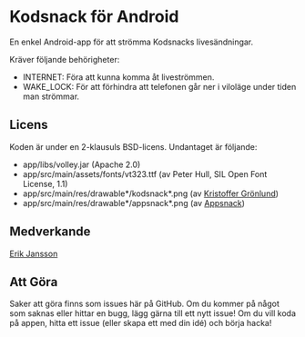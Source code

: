 # Kodsnack för Android
En enkel Android-app för att strömma Kodsnacks livesändningar.

Kräver följande behörigheter:

* INTERNET: Föra att kunna komma åt liveströmmen.
* WAKE_LOCK: För att förhindra att telefonen går ner i viloläge under
  tiden man strömmar.

## Licens
Koden är under en 2-klausuls BSD-licens. Undantaget är följande:

* app/libs/volley.jar (Apache 2.0)
* app/src/main/assets/fonts/vt323.ttf (av Peter Hull, SIL Open Font License, 1.1)
* app/src/main/res/drawable\*/kodsnack\*.png (av [Kristoffer Grönlund](https://github.com/krig))
* app/src/main/res/drawable\*/appsnack\*.png (av [Appsnack](http://appsnack.se))

## Medverkande
[Erik Jansson](http://github.com/Meldanya)

## Att Göra
Saker att göra finns som issues här på GitHub. Om du kommer på något som
saknas eller hittar en bugg, lägg gärna till ett nytt issue! Om du vill
koda på appen, hitta ett issue (eller skapa ett med din idé) och börja
hacka!

